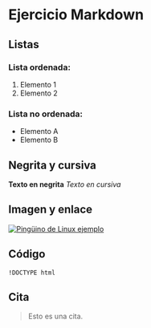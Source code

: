 # Ejercicio Markdown

## Listas

### Lista ordenada:
1. Elemento 1
2. Elemento 2

### Lista no ordenada:
* Elemento A
* Elemento B

## Negrita y cursiva

**Texto en negrita**
*Texto en cursiva*

## Imagen y enlace
[![Pingüino de Linux ejemplo](https://www.markdownguide.org/assets/images/tux.png)](https://www.markdownguide.org)

## Código
`!DOCTYPE html`

## Cita
> Esto es una cita.

